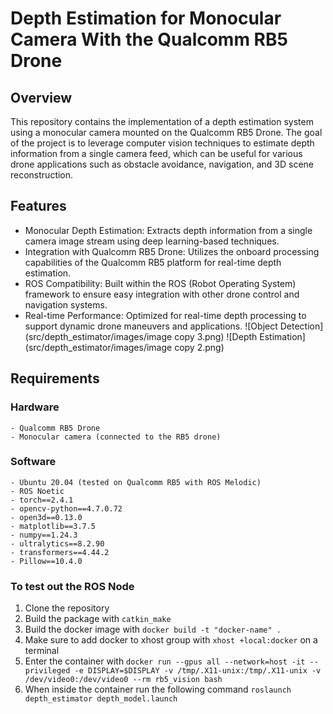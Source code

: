 # Depth Estimation for Monocular Camera With the Qualcomm RB5 Drone

## Overview

This repository contains the implementation of a depth estimation system using a monocular camera mounted on the Qualcomm RB5 Drone. The goal of the project is to leverage computer vision techniques to estimate depth information from a single camera feed, which can be useful for various drone applications such as obstacle avoidance, navigation, and 3D scene reconstruction.

## Features

- Monocular Depth Estimation: Extracts depth information from a single camera image stream using deep learning-based techniques.
- Integration with Qualcomm RB5 Drone: Utilizes the onboard processing capabilities of the Qualcomm RB5 platform for real-time depth estimation.
- ROS Compatibility: Built within the ROS (Robot Operating System) framework to ensure easy integration with other drone control and navigation systems.
- Real-time Performance: Optimized for real-time depth processing to support dynamic drone maneuvers and applications.
![Object Detection](src/depth_estimator/images/image copy 3.png)
![Depth Estimation](src/depth_estimator/images/image copy 2.png)


## Requirements

### Hardware

    - Qualcomm RB5 Drone
    - Monocular camera (connected to the RB5 drone)

### Software

    - Ubuntu 20.04 (tested on Qualcomm RB5 with ROS Melodic)
    - ROS Noetic
    - torch==2.4.1
    - opencv-python==4.7.0.72
    - open3d==0.13.0  
    - matplotlib==3.7.5
    - numpy==1.24.3
    - ultralytics==8.2.90
    - transformers==4.44.2
    - Pillow==10.4.0


### To test out the ROS Node

1. Clone the repository 
2. Build the package with `catkin_make`
3. Build the docker image with `docker build -t "docker-name" .`
4. Make sure to add docker to xhost group with `xhost +local:docker` on a terminal
5. Enter the container with `docker run --gpus all --network=host -it --privileged -e DISPLAY=$DISPLAY -v /tmp/.X11-unix:/tmp/.X11-unix -v /dev/video0:/dev/video0 --rm rb5_vision bash`
6. When inside the container run the following command `roslaunch depth_estimator depth_model.launch`

